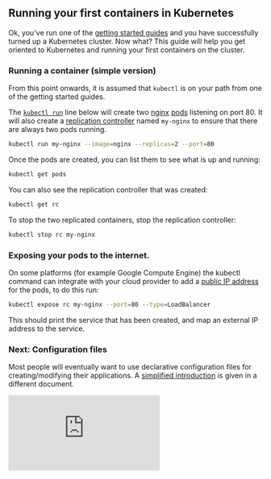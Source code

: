 ## Running your first containers in Kubernetes

Ok, you've run one of the [getting started guides](../docs/getting-started-guides/) and you have
successfully turned up a Kubernetes cluster.  Now what?  This guide will help you get oriented
to Kubernetes and running your first containers on the cluster.

### Running a container (simple version)

From this point onwards, it is assumed that `kubectl` is on your path from one of the getting started guides.

The [`kubectl run`](/docs/kubectl_run.md) line below will create two [nginx](https://registry.hub.docker.com/_/nginx/) [pods](/docs/pods.md) listening on port 80. It will also create a [replication controller](/docs/replication-controller.md) named `my-nginx` to ensure that there are always two pods running.

```bash
kubectl run my-nginx --image=nginx --replicas=2 --port=80
```

Once the pods are created, you can list them to see what is up and running:
```bash
kubectl get pods
```

You can also see the replication controller that was created:
```bash
kubectl get rc
```

To stop the two replicated containers, stop the replication controller:
```bash
kubectl stop rc my-nginx
```

### Exposing your pods to the internet.
On some platforms (for example Google Compute Engine) the kubectl command can integrate with your cloud provider to add a [public IP address](/docs/services.md#external-services) for the pods,
to do this run:

```bash
kubectl expose rc my-nginx --port=80 --type=LoadBalancer
```

This should print the service that has been created, and map an external IP address to the service.

### Next: Configuration files
Most people will eventually want to use declarative configuration files for creating/modifying their applications.  A [simplified introduction](simple-yaml.md)
is given in a different document.


[![Analytics](https://kubernetes-site.appspot.com/UA-36037335-10/GitHub/examples/simple-nginx.md?pixel)]()
